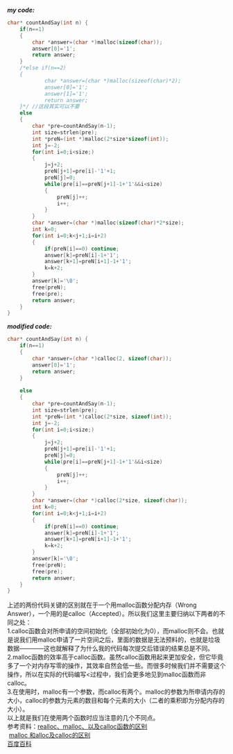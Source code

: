 ***my code:***
```c
char* countAndSay(int n) {
    if(n==1)
    {
        char *answer=(char *)malloc(sizeof(char));
        answer[0]='1';
        return answer;
    }
    /*else if(n==2)
    {
            char *answer=(char *)malloc(sizeof(char)*2);
            answer[0]='1';
            answer[1]='1';
            return answer;
    }*/ //这段其实可以不要
    else
    {
        char *pre=countAndSay(n-1);
        int size=strlen(pre);
        int *preN=(int *)malloc(2*size*sizeof(int));
        int j=-2;
        for(int i=0;i<size;)
        {
            j=j+2;
            preN[j+1]=pre[i]-'1'+1;
            preN[j]=0;
            while(pre[i]==preN[j+1]-1+'1'&&i<size)
            {
                preN[j]++;
                i++;
            }
        }
        char *answer=(char *)malloc(sizeof(char)*2*size);
        int k=0;
        for(int i=0;k<j+1;i=i+2)
        {
            if(preN[i]==0) continue;
            answer[k]=preN[i]-1+'1';
            answer[k+1]=preN[i+1]-1+'1';
            k=k+2;
        }
        answer[k]='\0';
        free(preN);
        free(pre);
        return answer;
    }
}

```

***modified code:***
```c
char* countAndSay(int n) {
    if(n==1)
    {
        char *answer=(char *)calloc(2, sizeof(char));
        answer[0]='1';
        return answer;
    }
    
    else
    {
        char *pre=countAndSay(n-1);
        int size=strlen(pre);
        int *preN=(int *)calloc(2*size, sizeof(int));
        int j=-2;
        for(int i=0;i<size;)
        {
            j=j+2;
            preN[j+1]=pre[i]-'1'+1;
            preN[j]=0;
            while(pre[i]==preN[j+1]-1+'1'&&i<size)
            {
                preN[j]++;
                i++;
            }
        }
        char *answer=(char *)calloc(2*size, sizeof(char));
        int k=0;
        for(int i=0;k<j+1;i=i+2)
        {
            if(preN[i]==0) continue;
            answer[k]=preN[i]-1+'1';
            answer[k+1]=preN[i+1]-1+'1';
            k=k+2;
        }
        answer[k]='\0';
        free(preN);
        free(pre);
        return answer;
    }
}
```
上述的两份代码关键的区别就在于一个用malloc函数分配内存（Wrong Answer），一个用的是calloc（Accepted）。所以我们这里主要归纳以下两者的不同之处：<br>
1.calloc函数会对所申请的空间初始化（全部初始化为0），而malloc则不会。也就是说我们用malloc申请了一片空间之后，里面的数据是无法预料的，也就是垃圾数据————这也就解释了为什么我的代码每次提交后错误的结果总是不同。<br>
2.malloc函数的效率高于calloc函数。虽然calloc函数用起来更加安全，但它毕竟多了一个对内存写零的操作，其效率自然会低一些。而很多时候我们并不需要这个操作，所以在实际的代码编写<过程中，我们会更多地见到malloc函数而非calloc。<br>
3.在使用时，malloc有一个参数，而calloc有两个。malloc的参数为所申请内存的大小，calloc的参数为元素的数目和每个元素的大小（二者的乘积即为分配内存的大小）。<br>
以上就是我们在使用两个函数时应当注意的几个不同点。<br>
参考资料：[realloc、malloc、以及calloc函数的区别](blog.csdn.net/u014170207/article/details/53126340)<br>
         [malloc 和alloc及calloc的区别](blog.csdn.net/woxincd/article/details/8279775)<br>
         [百度百科](https://baike.baidu.com/item/calloc/10931444?fr=aladdin)<br>
         
